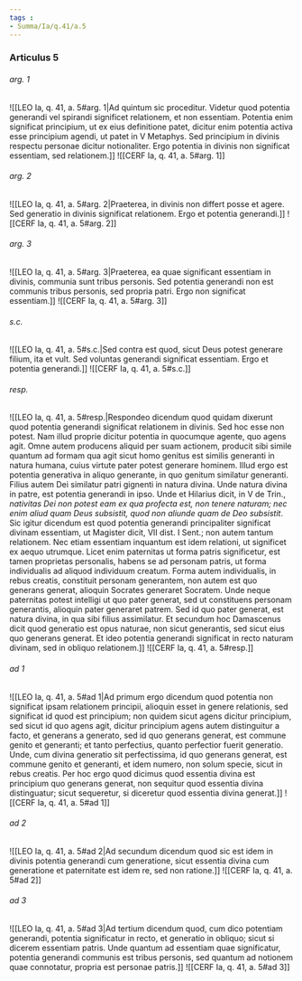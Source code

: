 ```yaml
---
tags : 
- Summa/Ia/q.41/a.5
---
```


### Articulus 5

###### arg. 1
![[LEO Ia, q. 41, a. 5#arg. 1|Ad quintum sic proceditur. Videtur quod potentia generandi vel spirandi significet relationem, et non essentiam. Potentia enim significat principium, ut ex eius definitione patet, dicitur enim potentia activa esse principium agendi, ut patet in V Metaphys. Sed principium in divinis respectu personae dicitur notionaliter. Ergo potentia in divinis non significat essentiam, sed relationem.]]
![[CERF Ia, q. 41, a. 5#arg. 1]]

###### arg. 2
![[LEO Ia, q. 41, a. 5#arg. 2|Praeterea, in divinis non differt posse et agere. Sed generatio in divinis significat relationem. Ergo et potentia generandi.]]
![[CERF Ia, q. 41, a. 5#arg. 2]]

###### arg. 3
![[LEO Ia, q. 41, a. 5#arg. 3|Praeterea, ea quae significant essentiam in divinis, communia sunt tribus personis. Sed potentia generandi non est communis tribus personis, sed propria patri. Ergo non significat essentiam.]]
![[CERF Ia, q. 41, a. 5#arg. 3]]

###### s.c.
![[LEO Ia, q. 41, a. 5#s.c.|Sed contra est quod, sicut Deus potest generare filium, ita et vult. Sed voluntas generandi significat essentiam. Ergo et potentia generandi.]]
![[CERF Ia, q. 41, a. 5#s.c.]]

###### resp.
![[LEO Ia, q. 41, a. 5#resp.|Respondeo dicendum quod quidam dixerunt quod potentia generandi significat relationem in divinis. Sed hoc esse non potest. Nam illud proprie dicitur potentia in quocumque agente, quo agens agit. Omne autem producens aliquid per suam actionem, producit sibi simile quantum ad formam qua agit sicut homo genitus est similis generanti in natura humana, cuius virtute pater potest generare hominem. Illud ergo est potentia generativa in aliquo generante, in quo genitum similatur generanti. Filius autem Dei similatur patri gignenti in natura divina. Unde natura divina in patre, est potentia generandi in ipso. Unde et Hilarius dicit, in V de Trin., *nativitas Dei non potest eam ex qua profecta est, non tenere naturam; nec enim aliud quam Deus subsistit, quod non aliunde quam de Deo subsistit*. Sic igitur dicendum est quod potentia generandi principaliter significat divinam essentiam, ut Magister dicit, VII dist. I Sent.; non autem tantum relationem. Nec etiam essentiam inquantum est idem relationi, ut significet ex aequo utrumque. Licet enim paternitas ut forma patris significetur, est tamen proprietas personalis, habens se ad personam patris, ut forma individualis ad aliquod individuum creatum. Forma autem individualis, in rebus creatis, constituit personam generantem, non autem est quo generans generat, alioquin Socrates generaret Socratem. Unde neque paternitas potest intelligi ut quo pater generat, sed ut constituens personam generantis, alioquin pater generaret patrem. Sed id quo pater generat, est natura divina, in qua sibi filius assimilatur. Et secundum hoc Damascenus dicit quod generatio est opus naturae, non sicut generantis, sed sicut eius quo generans generat. Et ideo potentia generandi significat in recto naturam divinam, sed in obliquo relationem.]]
![[CERF Ia, q. 41, a. 5#resp.]]

###### ad 1
![[LEO Ia, q. 41, a. 5#ad 1|Ad primum ergo dicendum quod potentia non significat ipsam relationem principii, alioquin esset in genere relationis, sed significat id quod est principium; non quidem sicut agens dicitur principium, sed sicut id quo agens agit, dicitur principium agens autem distinguitur a facto, et generans a generato, sed id quo generans generat, est commune genito et generanti; et tanto perfectius, quanto perfectior fuerit generatio. Unde, cum divina generatio sit perfectissima, id quo generans generat, est commune genito et generanti, et idem numero, non solum specie, sicut in rebus creatis. Per hoc ergo quod dicimus quod essentia divina est principium quo generans generat, non sequitur quod essentia divina distinguatur; sicut sequeretur, si diceretur quod essentia divina generat.]]
![[CERF Ia, q. 41, a. 5#ad 1]]

###### ad 2
![[LEO Ia, q. 41, a. 5#ad 2|Ad secundum dicendum quod sic est idem in divinis potentia generandi cum generatione, sicut essentia divina cum generatione et paternitate est idem re, sed non ratione.]]
![[CERF Ia, q. 41, a. 5#ad 2]]

###### ad 3
![[LEO Ia, q. 41, a. 5#ad 3|Ad tertium dicendum quod, cum dico potentiam generandi, potentia significatur in recto, et generatio in obliquo; sicut si dicerem essentiam patris. Unde quantum ad essentiam quae significatur, potentia generandi communis est tribus personis, sed quantum ad notionem quae connotatur, propria est personae patris.]]
![[CERF Ia, q. 41, a. 5#ad 3]]

